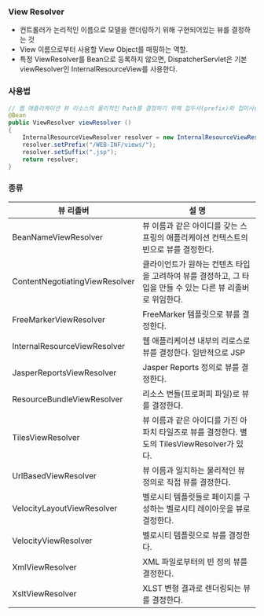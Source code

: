 ### View Resolver
- 컨트롤러가 논리적인 이름으로 모델을 랜더링하기 위해 구현되어있는 뷰를 결정하는 것
- View 이름으로부터 사용할 View Object를 매핑하는 역할.
- 특정 ViewResolver를 Bean으로 등록하지 않으면, DispatcherServlet은 기본 viewResolver인 InternalResourceView를 사용한다.

### 사용법
~~~ java
// 웹 애플리케이션 뷰 리소스의 물리적인 Path를 결정하기 위해 접두사(prefix)와 접미사(suffix)를 뷰 이름에 붙이는 규칙을 따른다.
@Bean
public ViewResolver viewResolver () 
{
    InternalResourceViewResolver resolver = new InternalResourceViewResolver();
    resolver.setPrefix("/WEB-INF/views/");
    resolver.setSuffix(".jsp");
    return resolver;
}

~~~

### 종류
|  뷰 리졸버                      |  설 명                                                                                                         |
|---------------------------------|----------------------------------------------------------------------------------------------------------------|
|  BeanNameViewResolver           |  뷰 이름과 같은 아이디를 갖는 스프링의 애플리케이션 컨텍스트의 빈으로 뷰를 결정한다.                           |
|  ContentNegotiatingViewResolver |  클라이언트가 원하는 컨텐츠 타입을 고려하여 뷰를 결정하고,   그 타입을 만들 수 있는 다른 뷰 리졸버로 위임한다. |
|  FreeMarkerViewResolver         |  FreeMarker 템플릿으로 뷰를 결정한다.                                                                          |
|  InternalResourceViewResolver   |  웹 애플리케이션 내부의 리로스로 뷰를 결정한다. 일반적으로 JSP                                                 |
|  JasperReportsViewResolver      |  Jasper Reports 정의로 뷰를 결정한다.                                                                          |
|  ResourceBundleViewResolver     |  리소스 번들(프로퍼피 파일)로 뷰를 결정한다.                                                                   |
|  TilesViewResolver              |  뷰 이름과 같은 아이디를 가진 아파치 타일즈로 뷰를 결정한다.  별도의 TilesViewResolver가 있다.                 |
|  UrlBasedViewResolver           |  뷰 이름과 일치하는 물리적인 뷰 정의로 직접 뷰를 결정한다.                                                     |
|  VelocityLayoutViewResolver     |  벨로시티 템플릿들로 페이지를 구성하는 벨로시티 레이아웃을 뷰로 결정한다.                                      |
|  VelocityViewResolver           |  벨로시티 템플릿으로 뷰를 결정한다.                                                                            |
|  XmlViewResolver                |  XML 파일로부터의 빈 정의 뷰를 결정한다.                                                                       |
|  XsltViewResolver               |  XLST 변형 결과로 렌더링되는 뷰를 결정한다.                                                                    |
